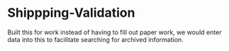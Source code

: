 # Shippping-Validation
Built this for work instead of having to fill out paper work, we would enter data into this to facilitate searching for archived information.
